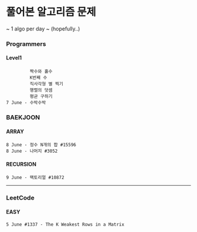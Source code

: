 # 풀어본 알고리즘 문제 
~ 1 algo per day ~ (hopefully..)
### Programmers 
#### Level1
             짝수와 홀수
             K번째 수 
             직사각형 별 찍기
             행렬의 덧셈 
             평균 구하기 
    7 June - 수박수박  

### BAEKJOON
#### ARRAY
    8 June - 정수 N개의 합 #15596
    8 June - 나머지 #3052 
#### RECURSION
    9 June - 팩토리얼 #10872

----
### LeetCode 
#### EASY
    5 June #1337 - The K Weakest Rows in a Matrix